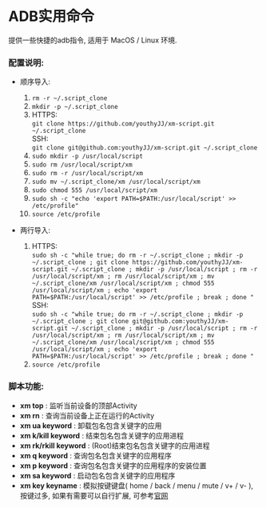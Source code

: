 # ADB实用命令
提供一些快捷的adb指令, 适用于 MacOS / Linux 环境.

### 配置说明:
- 顺序导入:
    1. ``` rm -r ~/.script_clone ```
    2. ``` mkdir -p ~/.script_clone ```
    3. HTTPS:  
       ``` git clone https://github.com/youthyJJ/xm-script.git ~/.script_clone ```  
       SSH:  
       ``` git clone git@github.com:youthyJJ/xm-script.git ~/.script_clone ```
    4. ``` sudo mkdir -p /usr/local/script ```
    5. ``` sudo rm /usr/local/script/xm ```
    6. ``` sudo rm -r /usr/local/script/xm ```
    7. ``` sudo mv ~/.script_clone/xm /usr/local/script/xm ```
    8. ``` sudo chmod 555 /usr/local/script/xm ```
    9. ``` sudo sh -c "echo 'export PATH=$PATH:/usr/local/script' >> /etc/profile" ```
    10. ``` source /etc/profile ```

- 两行导入:  
    1. HTTPS:    
        ``` sudo sh -c "while true; do rm -r ~/.script_clone ; mkdir -p ~/.script_clone ; git clone https://github.com/youthyJJ/xm-script.git ~/.script_clone ; mkdir -p /usr/local/script ; rm -r /usr/local/script/xm ; rm /usr/local/script/xm ; mv ~/.script_clone/xm /usr/local/script/xm ; chmod 555 /usr/local/script/xm ; echo 'export PATH=$PATH:/usr/local/script' >> /etc/profile ; break ; done " ```  
        SSH:  
        ``` sudo sh -c "while true; do rm -r ~/.script_clone ; mkdir -p ~/.script_clone ; git clone git@github.com:youthyJJ/xm-script.git ~/.script_clone ; mkdir -p /usr/local/script ; rm -r /usr/local/script/xm ; rm /usr/local/script/xm ; mv ~/.script_clone/xm /usr/local/script/xm ; chmod 555 /usr/local/script/xm ; echo 'export PATH=$PATH:/usr/local/script' >> /etc/profile ; break ; done " ```
    2. ``` source /etc/profile ```

### 脚本功能:
- __xm top__ : 监听当前设备的顶部Activity
- __xm rn__ : 查询当前设备上正在运行的Activity
- __xm ua keyword__ : 卸载包名包含关键字的应用
- __xm k/kill keyword__ : 结束包名包含关键字的应用进程
- __xm rk/rkill keyword__ : (Root)结束包名包含关键字的应用进程
- __xm q keyword__ : 查询包名包含关键字的应用程序
- __xm p keyword__ : 查询包名包含关键字的应用程序的安装位置
- __xm sa keyword__ : 启动包名包含关键字的应用程序
- __xm key keyname__ : 模拟按键键盘( home / back / menu / mute / v+ / v- ), 按键过多, 如果有需要可以自行扩展, 可参考[官网](https://developer.android.com/reference/android/view/KeyEvent?hl=zh-cn)  
  